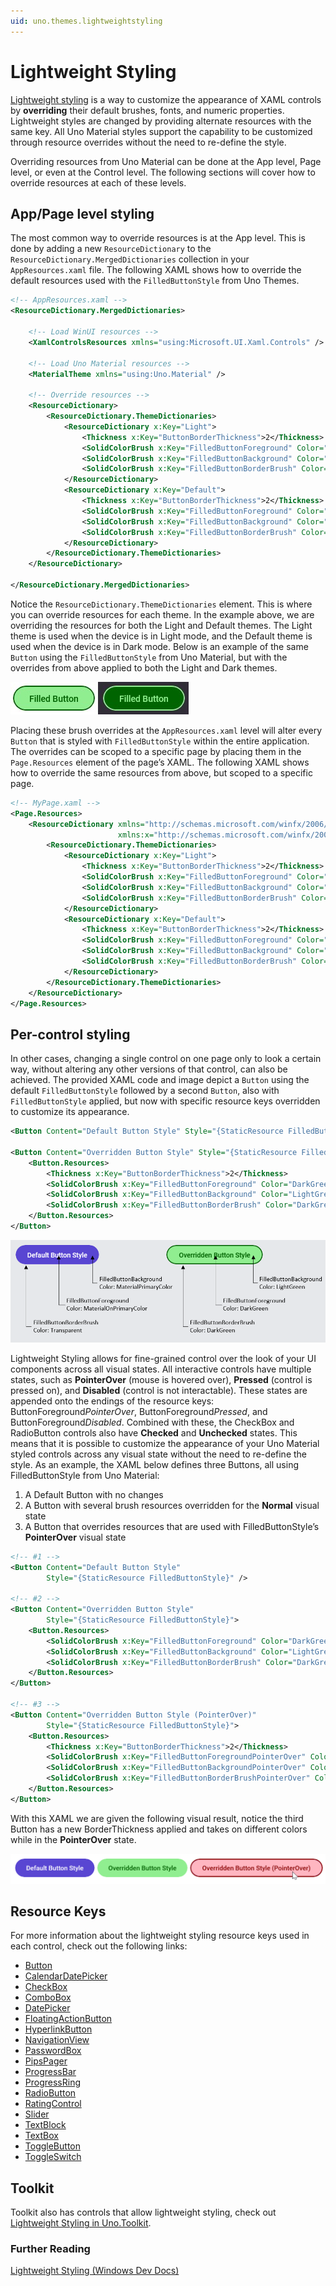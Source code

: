 ```yaml
---
uid: uno.themes.lightweightstyling
---
```

# Lightweight Styling

[Lightweight styling](https://learn.microsoft.com/windows/apps/design/style/xaml-styles#lightweight-styling) is a way to customize the appearance of XAML controls by **overriding** their default brushes, fonts, and numeric properties. Lightweight styles are changed by providing alternate resources with the same key. All Uno Material styles support the capability to be customized through resource overrides without the need to re-define the style.

Overriding resources from Uno Material can be done at the App level, Page level, or even at the Control level. The following sections will cover how to override resources at each of these levels.

## App/Page level styling

The most common way to override resources is at the App level. This is done by adding a new `ResourceDictionary` to the `ResourceDictionary.MergedDictionaries` collection in your `AppResources.xaml` file. The following XAML shows how to override the default resources used with the `FilledButtonStyle` from Uno Themes.

```xml
<!-- AppResources.xaml -->
<ResourceDictionary.MergedDictionaries>

    <!-- Load WinUI resources -->
    <XamlControlsResources xmlns="using:Microsoft.UI.Xaml.Controls" />

    <!-- Load Uno Material resources -->
    <MaterialTheme xmlns="using:Uno.Material" />

    <!-- Override resources -->
    <ResourceDictionary>
        <ResourceDictionary.ThemeDictionaries>
            <ResourceDictionary x:Key="Light">
                <Thickness x:Key="ButtonBorderThickness">2</Thickness>
                <SolidColorBrush x:Key="FilledButtonForeground" Color="DarkGreen" />
                <SolidColorBrush x:Key="FilledButtonBackground" Color="LightGreen" />
                <SolidColorBrush x:Key="FilledButtonBorderBrush" Color="DarkGreen" />
            </ResourceDictionary>
            <ResourceDictionary x:Key="Default">
                <Thickness x:Key="ButtonBorderThickness">2</Thickness>
                <SolidColorBrush x:Key="FilledButtonForeground" Color="LightGreen" />
                <SolidColorBrush x:Key="FilledButtonBackground" Color="DarkGreen" />
                <SolidColorBrush x:Key="FilledButtonBorderBrush" Color="LightGreen" />
            </ResourceDictionary>
        </ResourceDictionary.ThemeDictionaries>
    </ResourceDictionary>

</ResourceDictionary.MergedDictionaries>
```

Notice the `ResourceDictionary.ThemeDictionaries` element. This is where you can override resources for each theme. In the example above, we are overriding the resources for both the Light and Default themes. The Light theme is used when the device is in Light mode, and the Default theme is used when the device is in Dark mode. Below is an example of the same `Button` using the `FilledButtonStyle` from Uno Material, but with the overrides from above applied to both the Light and Dark themes.

![Material - Button lightweight styling themes](assets/lightweight-styling-theme-comparison.png)

Placing these brush overrides at the `AppResources.xaml` level will alter every `Button` that is styled with `FilledButtonStyle` within the entire application. The overrides can be scoped to a specific page by placing them in the `Page.Resources` element of the page’s XAML. The following XAML shows how to override the same resources from above, but scoped to a specific page.

```xml
<!-- MyPage.xaml -->
<Page.Resources>
    <ResourceDictionary xmlns="http://schemas.microsoft.com/winfx/2006/xaml/presentation"
                        xmlns:x="http://schemas.microsoft.com/winfx/2006/xaml">
        <ResourceDictionary.ThemeDictionaries>
            <ResourceDictionary x:Key="Light">
                <Thickness x:Key="ButtonBorderThickness">2</Thickness>
                <SolidColorBrush x:Key="FilledButtonForeground" Color="DarkGreen" />
                <SolidColorBrush x:Key="FilledButtonBackground" Color="LightGreen" />
                <SolidColorBrush x:Key="FilledButtonBorderBrush" Color="DarkGreen" />
            </ResourceDictionary>
            <ResourceDictionary x:Key="Default">
                <Thickness x:Key="ButtonBorderThickness">2</Thickness>
                <SolidColorBrush x:Key="FilledButtonForeground" Color="LightGreen" />
                <SolidColorBrush x:Key="FilledButtonBackground" Color="DarkGreen" />
                <SolidColorBrush x:Key="FilledButtonBorderBrush" Color="LightGreen" />
            </ResourceDictionary>
        </ResourceDictionary.ThemeDictionaries>
    </ResourceDictionary>
</Page.Resources>
```

## Per-control styling

In other cases, changing a single control on one page only to look a certain way, without altering any other versions of that control, can also be achieved. The provided XAML code and image depict a `Button` using the default `FilledButtonStyle` followed by a second `Button`, also with `FilledButtonStyle` applied, but now with specific resource keys overridden to customize its appearance.

```xml
<Button Content="Default Button Style" Style="{StaticResource FilledButtonStyle}" />

<Button Content="Overridden Button Style" Style="{StaticResource FilledButtonStyle}">
    <Button.Resources>
        <Thickness x:Key="ButtonBorderThickness">2</Thickness>
        <SolidColorBrush x:Key="FilledButtonForeground" Color="DarkGreen" />
        <SolidColorBrush x:Key="FilledButtonBackground" Color="LightGreen" />
        <SolidColorBrush x:Key="FilledButtonBorderBrush" Color="DarkGreen" />
    </Button.Resources>
</Button>
```

![Material - Button lightweight styling](assets/material-lightweight-styling-anatomy.png)

Lightweight Styling allows for fine-grained control over the look of your UI components across all visual states. All interactive controls have multiple states, such as **PointerOver** (mouse is hovered over), **Pressed** (control is pressed on), and **Disabled** (control is not interactable). These states are appended onto the endings of the resource keys: ButtonForeground*PointerOver*, ButtonForeground*Pressed*, and ButtonForeground*Disabled*. Combined with these, the CheckBox and RadioButton controls also have **Checked** and **Unchecked** states. This means that it is possible to customize the appearance of your Uno Material styled controls across any visual state without the need to re-define the style. As an example, the XAML below defines three Buttons, all using FilledButtonStyle from Uno Material:

1. A Default Button with no changes
2. A Button with several brush resources overridden for the **Normal** visual state
3. A Button that overrides resources that are used with FilledButtonStyle’s **PointerOver** visual state

```xml
<!-- #1 -->
<Button Content="Default Button Style"
        Style="{StaticResource FilledButtonStyle}" />

<!-- #2 -->
<Button Content="Overridden Button Style"
        Style="{StaticResource FilledButtonStyle}">
    <Button.Resources>
        <SolidColorBrush x:Key="FilledButtonForeground" Color="DarkGreen" />
        <SolidColorBrush x:Key="FilledButtonBackground" Color="LightGreen" />
        <SolidColorBrush x:Key="FilledButtonBorderBrush" Color="DarkGreen" />
    </Button.Resources>
</Button>

<!-- #3 -->
<Button Content="Overridden Button Style (PointerOver)"
        Style="{StaticResource FilledButtonStyle}">
    <Button.Resources>
        <Thickness x:Key="ButtonBorderThickness">2</Thickness>
        <SolidColorBrush x:Key="FilledButtonForegroundPointerOver" Color="DarkRed" />
        <SolidColorBrush x:Key="FilledButtonBackgroundPointerOver" Color="LightPink" />
        <SolidColorBrush x:Key="FilledButtonBorderBrushPointerOver" Color="DarkRed" />
    </Button.Resources>
</Button>
```

With this XAML we are given the following visual result, notice the third Button has a new BorderThickness applied and takes on different colors while in the **PointerOver** state.

![Material - Button lightweight styling](assets/material-button-pointerover-lightweight-styling.png)

## Resource Keys

For more information about the lightweight styling resource keys used in each control, check out the following links:

- [Button](styles/Button.md)
- [CalendarDatePicker](styles/CalendarDatePicker.md)
- [CheckBox](styles/CheckBox.md)
- [ComboBox](styles/ComboBox.md)
- [DatePicker](styles/DatePicker.md)
- [FloatingActionButton](styles/FloatingActionButton.md)
- [HyperlinkButton](styles/HyperlinkButton.md)
- [NavigationView](styles/NavigationView.md)
- [PasswordBox](styles/PasswordBox.md)
- [PipsPager](styles/PipsPager.md)
- [ProgressBar](styles/ProgressBar.md)
- [ProgressRing](styles/ProgressRing.md)
- [RadioButton](styles/RadioButton.md)
- [RatingControl](styles/RatingControl.md)
- [Slider](styles/Slider.md)
- [TextBlock](styles/Typography.md)
- [TextBox](styles/TextBox.md)
- [ToggleButton](styles/ToggleButton.md)
- [ToggleSwitch](styles/ToggleSwitch.md)

## Toolkit

Toolkit also has controls that allow lightweight styling, check out [Lightweight Styling in Uno.Toolkit](xref:Toolkit.LightweightStyling).

### Further Reading

[Lightweight Styling (Windows Dev Docs)](https://learn.microsoft.com/windows/apps/design/style/xaml-styles#lightweight-styling)

